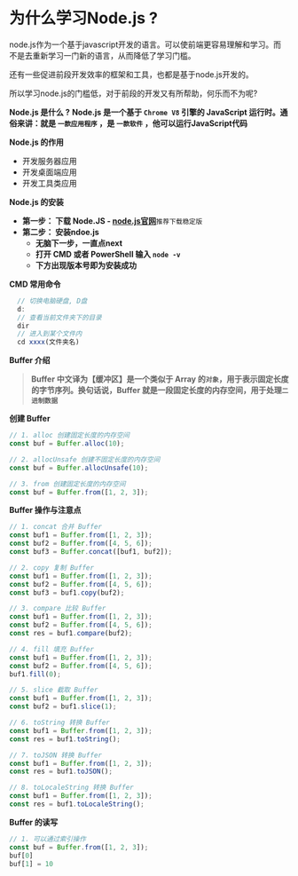 # 为什么学习Node.js ?
node.js作为一个基于javascript开发的语言。可以使前端更容易理解和学习。而不是去重新学习一门新的语言，从而降低了学习门槛。

还有一些促进前段开发效率的框架和工具，也都是基于node.js开发的。

所以学习node.js的门槛低，对于前段的开发又有所帮助，何乐而不为呢?

**Node.js 是什么 ?**
**Node.js 是一个基于 `Chrome V8` 引擎的 JavaScript 运行时。通俗来讲：就是 `一款应用程序` ，是 `一款软件` ，他可以运行JavaScript代码**

**Node.js 的作用**
- 开发服务器应用
- 开发桌面端应用
- 开发工具类应用

**Node.js 的安装**
* **第一步： 下载 Node.JS - [node.js官网](https://nodejs.org/en)**`推荐下载稳定版`
* **第二步： 安装ndoe.js**
  * **无脑下一步，一直点next**
  * **打开 CMD 或者 PowerShell 输入 `node -v`**
  * **下方出现版本号即为安装成功** 

**CMD 常用命令**
  ```javascript 
    // 切换电脑硬盘, D盘
    d:
    // 查看当前文件夹下的目录
    dir
    // 进入到某个文件内
    cd xxxx(文件夹名)
  ```
**Buffer 介绍**
> **Buffer 中文译为【缓冲区】是一个类似于 Array 的`对象`，用于表示固定长度的字节序列。换句话说，Buffer 就是一段固定长度的内存空间，用于处理`二进制数据`**

**创建 Buffer**
```javascript
// 1. alloc 创建固定长度的内存空间
const buf = Buffer.alloc(10);

// 2. allocUnsafe 创建不固定长度的内存空间
const buf = Buffer.allocUnsafe(10);

// 3. from 创建固定长度的内存空间
const buf = Buffer.from([1, 2, 3]);
```
**Buffer 操作与注意点**
```javascript
// 1. concat 合并 Buffer
const buf1 = Buffer.from([1, 2, 3]);
const buf2 = Buffer.from([4, 5, 6]);
const buf3 = Buffer.concat([buf1, buf2]);

// 2. copy 复制 Buffer
const buf1 = Buffer.from([1, 2, 3]);
const buf2 = Buffer.from([4, 5, 6]);
const buf3 = buf1.copy(buf2);

// 3. compare 比较 Buffer
const buf1 = Buffer.from([1, 2, 3]);
const buf2 = Buffer.from([4, 5, 6]);
const res = buf1.compare(buf2);

// 4. fill 填充 Buffer
const buf1 = Buffer.from([1, 2, 3]);
const buf2 = Buffer.from([4, 5, 6]);
buf1.fill(0);

// 5. slice 截取 Buffer
const buf1 = Buffer.from([1, 2, 3]);
const buf2 = buf1.slice(1);

// 6. toString 转换 Buffer
const buf1 = Buffer.from([1, 2, 3]);
const res = buf1.toString();

// 7. toJSON 转换 Buffer
const buf1 = Buffer.from([1, 2, 3]);
const res = buf1.toJSON();

// 8. toLocaleString 转换 Buffer
const buf1 = Buffer.from([1, 2, 3]);
const res = buf1.toLocaleString();

```

**Buffer 的读写**
```javascript
// 1. 可以通过索引操作
const buf = Buffer.from([1, 2, 3]);
buf[0]
buf[1] = 10
```
